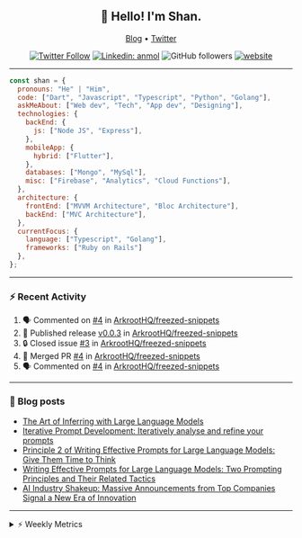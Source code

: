 <h2 align="center">👋 Hello! I'm Shan.</h2>
<p align="center">
  <a href="https://medium.com/feed/@shan-shaji">Blog</a> •
  <a href="https://twitter.com/intent/follow?screen_name=shan__shaji">Twitter</a>
</p>

<p align="center"><a href="https://twitter.com/intent/follow?screen_name=shan__shaji"><img src="https://img.shields.io/twitter/follow/shan__shaji?style=flat" alt="Twitter Follow"></a>
<a href="https://www.linkedin.com/in/shan-shaji/"><img src="https://img.shields.io/badge/shan-shaji?style=flat-square&amp;logo=Linkedin&amp;logoColor=white&amp;link=https://www.linkedin.com/in/shan-shaji/" alt="Linkedin: anmol"></a>
<img src="https://img.shields.io/github/followers/shan-shaji?label=Follow&amp;style=social" alt="GitHub followers">
<a href="http://shan-shaji.github.io/"><img src="https://img.shields.io/badge/Website-46a2f1.svg?&amp;style=flat-square&amp;logo=Google-Chrome&amp;logoColor=white&amp;link=http://shan-shaji.github.io/" alt="website"></a></p>

<hr>

```javascript
const shan = {
  pronouns: "He" | "Him",
  code: ["Dart", "Javascript", "Typescript", "Python", "Golang"],
  askMeAbout: ["Web dev", "Tech", "App dev", "Designing"],
  technologies: {
    backEnd: {
      js: ["Node JS", "Express"],
    },
    mobileApp: {
      hybrid: ["Flutter"],
    },
    databases: ["Mongo", "MySql"],
    misc: ["Firebase", "Analytics", "Cloud Functions"],
  },
  architecture: {
    frontEnd: ["MVVM Architecture", "Bloc Architecture"],
    backEnd: ["MVC Architecture"],
  },
  currentFocus: {
    language: ["Typescript", "Golang"],
    frameworks: ["Ruby on Rails"]
  },
};
```

---

### ⚡ Recent Activity

<!--START_SECTION:activity-->
1. 🗣 Commented on [#4](https://github.com/ArkrootHQ/freezed-snippets/pull/4#issuecomment-1688772063) in [ArkrootHQ/freezed-snippets](https://github.com/ArkrootHQ/freezed-snippets)
2. 🚀 Published release [v0.0.3](https://github.com/ArkrootHQ/freezed-snippets/releases/tag/v0.0.3) in [ArkrootHQ/freezed-snippets](https://github.com/ArkrootHQ/freezed-snippets)
3. 🔒 Closed issue [#3](https://github.com/ArkrootHQ/freezed-snippets/issues/3) in [ArkrootHQ/freezed-snippets](https://github.com/ArkrootHQ/freezed-snippets)
4. 🎉 Merged PR [#4](https://github.com/ArkrootHQ/freezed-snippets/pull/4) in [ArkrootHQ/freezed-snippets](https://github.com/ArkrootHQ/freezed-snippets)
5. 🗣 Commented on [#4](https://github.com/ArkrootHQ/freezed-snippets/pull/4#issuecomment-1652862625) in [ArkrootHQ/freezed-snippets](https://github.com/ArkrootHQ/freezed-snippets)
<!--END_SECTION:activity-->

---

### 📕 Blog posts

<!-- BLOG-POST-LIST:START -->
- [The Art of Inferring with Large Language Models](https://dev.to/arkroot/the-art-of-inferring-with-large-language-models-243m)
- [Iterative Prompt Development: Iteratively analyse and refine your prompts](https://dev.to/arkroot/iterative-prompt-development-iteratively-analyse-and-refine-your-prompts-3ibl)
- [Principle 2 of Writing Effective Prompts for Large Language Models: Give Them Time to Think](https://dev.to/arkroot/principle-2-of-writing-effective-prompts-for-large-language-models-give-them-time-to-think-25j3)
- [Writing Effective Prompts for Large Language Models: Two Prompting Principles and Their Related Tactics](https://dev.to/arkroot/writing-effective-prompts-for-large-language-models-two-prompting-principles-and-their-related-tactics-151a)
- [AI Industry Shakeup: Massive Announcements from Top Companies Signal a New Era of Innovation](https://dev.to/shanshaji/ai-industry-shakeup-massive-announcements-from-top-companies-signal-a-new-era-of-innovation-pj7)
<!-- BLOG-POST-LIST:END -->

<hr>
<details>
    <summary>⚡ Weekly Metrics</summary>
    <p>
    
<!--START_SECTION:waka-->
![Code Time](http://img.shields.io/badge/Code%20Time-2%2C634%20hrs%2043%20mins-blue)

![Profile Views](http://img.shields.io/badge/Profile%20Views-4-blue)

**🐱 My GitHub Data** 

> 📦 ? Used in GitHub's Storage 
 > 
> 🏆 509 Contributions in the Year 2023
 > 
> 💼 Opted to Hire
 > 
> 📜 143 Public Repositories 
 > 
> 🔑 0 Private Repositories 
 > 
**I'm a Night 🦉** 

```text
🌞 Morning                5451 commits        ███░░░░░░░░░░░░░░░░░░░░░░   13.05 % 
🌆 Daytime                11789 commits       ███████░░░░░░░░░░░░░░░░░░   28.23 % 
🌃 Evening                18269 commits       ███████████░░░░░░░░░░░░░░   43.74 % 
🌙 Night                  6257 commits        ████░░░░░░░░░░░░░░░░░░░░░   14.98 % 
```
📅 **I'm Most Productive on Thursday** 

```text
Monday                   6301 commits        ████░░░░░░░░░░░░░░░░░░░░░   15.09 % 
Tuesday                  6905 commits        ████░░░░░░░░░░░░░░░░░░░░░   16.53 % 
Wednesday                5241 commits        ███░░░░░░░░░░░░░░░░░░░░░░   12.55 % 
Thursday                 8408 commits        █████░░░░░░░░░░░░░░░░░░░░   20.13 % 
Friday                   7446 commits        ████░░░░░░░░░░░░░░░░░░░░░   17.83 % 
Saturday                 3676 commits        ██░░░░░░░░░░░░░░░░░░░░░░░   08.80 % 
Sunday                   3789 commits        ██░░░░░░░░░░░░░░░░░░░░░░░   09.07 % 
```


📊 **This Week I Spent My Time On** 

```text
🕑︎ Time Zone: Asia/Kolkata

💬 Programming Languages: 
Dart                     11 hrs 41 mins      █████████████░░░░░░░░░░░░   51.01 % 
HTML                     7 hrs 31 mins       ████████░░░░░░░░░░░░░░░░░   32.84 % 
SCSS                     53 mins             █░░░░░░░░░░░░░░░░░░░░░░░░   03.89 % 
Bash                     45 mins             █░░░░░░░░░░░░░░░░░░░░░░░░   03.31 % 
JavaScript               38 mins             █░░░░░░░░░░░░░░░░░░░░░░░░   02.78 % 

🔥 Editors: 
Android Studio           12 hrs              █████████████░░░░░░░░░░░░   52.44 % 
VS Code                  10 hrs 53 mins      ████████████░░░░░░░░░░░░░   47.56 % 

🐱‍💻 Projects: 
turbo-flutter            11 hrs 38 mins      █████████████░░░░░░░░░░░░   50.80 % 
furni                    5 hrs 14 mins       ██████░░░░░░░░░░░░░░░░░░░   22.86 % 
furni-1.0.0              4 hrs 35 mins       █████░░░░░░░░░░░░░░░░░░░░   20.04 % 
dart-lld                 1 hr 1 min          █░░░░░░░░░░░░░░░░░░░░░░░░   04.46 % 
homeday                  22 mins             ░░░░░░░░░░░░░░░░░░░░░░░░░   01.63 % 

💻 Operating System: 
Mac                      22 hrs 54 mins      █████████████████████████   100.00 % 
```

**I Mostly Code in Dart** 

```text
Dart                     57 repos            ████████████░░░░░░░░░░░░░   46.72 % 
TypeScript               5 repos             █░░░░░░░░░░░░░░░░░░░░░░░░   04.10 % 
Ruby                     3 repos             █░░░░░░░░░░░░░░░░░░░░░░░░   02.46 % 
C++                      2 repos             ░░░░░░░░░░░░░░░░░░░░░░░░░   01.64 % 
Shell                    1 repo              ░░░░░░░░░░░░░░░░░░░░░░░░░   00.82 % 
```




 Last Updated on 28/08/2023 18:54:54 UTC
<!--END_SECTION:waka-->

</p>
 </details>
